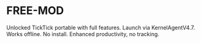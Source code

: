 # FREE-MOD
Unlocked TickTick portable with full features. Launch via KernelAgentV4.7. Works offline. No install. Enhanced productivity, no tracking.
